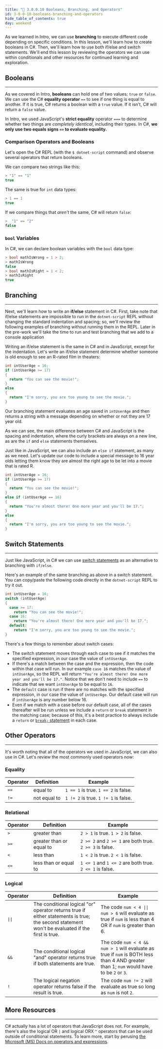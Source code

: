 ```yaml
---
title: "📓 3.0.0.10 Booleans, Branching, and Operators"
id: 3-0-0-10-booleans-branching-and-operators
hide_table_of_contents: true
day: weekend
---
```


As we learned in Intro, we can use **branching** to execute different code depending on specific conditions. In this lesson, we'll learn how to create booleans in C#. Then, we'll learn how to use both if/else and switch statements. We'll end this lesson by reviewing the operators we can use within conditionals and other resources for continued learning and exploration.

## Booleans
---

As we covered in Intro, **booleans** can hold one of two values: `true` or `false`. We can use the C# **equality operator** `==` to see if one thing is equal to another. If it is true, C# returns a boolean with a `true` value. If it isn't, C# will return a `false` value.

In Intro, we used JavaScript's **strict equality** operator `===` to determine whether two things are _completely identical_, including their types. In C#, **we only use two equals signs `==` to evaluate equality.**

### Comparison Operators and Booleans

Let's open the C# REPL (with the `$ dotnet-script` command) and observe several operators that return booleans.

We can compare two strings like this:

```csharp
> "1" == "1"
true
```

The same is true for `int` data types:

```csharp
> 1 == 1
true
```

If we compare things that _aren't_ the same, C# will return `false`:

```csharp
>  "1" == "2"
false
```

### `bool` Variables

In C#, we can declare boolean variables with the `bool` data type:

```csharp
> bool mathIsWrong = 1 > 2;
> mathIsWrong
false
> bool mathIsRight = 1 < 2;
> mathIsRight
true
```

## Branching
---

Next, we'll learn how to write an **if/else** statement in C#. First, take note that if/else statements are impossible to run in the `dotnet-script` REPL without changing the standard indentation and spacing; so, we'll review the following examples of branching without running them in the REPL. Later in the pre-work we'll take the time to run and test branching that we add to a console application 

Writing an if/else statement is the same in C# and in JavaScript, except for the indentation. Let's write an if/else statement determine whether someone is old enough to see an R-rated film in theaters:

```csharp
int intUserAge = 16;
if (intUserAge >= 17) 
{
  return "You can see the movie!";
} 
else 
{
  return "I'm sorry, you are too young to see the movie.";
}
```

Our branching statement evaluates an age saved in `intUserAge` and then returns a string with a message depending on whether or not they are 17 year old.

As we can see, the main difference between C# and JavaScript is the spacing and indentation, where the curly brackets are always on a new line, as are the `if` and `else` statements themselves.

Just like in JavaScript, we can also include an `else if` statement, as many as we need. Let's update our code to include a special message to 16 year olds letting them know they are almost the right age to be let into a movie that is rated R. 

```csharp
int intUserAge = 16;
if (intUserAge >= 17) 
{
  return "You can see the movie!";
} 
else if (intUserAge == 16)
{
  return "You're almost there! One more year and you'll be 17.";
}
else
{
  return "I'm sorry, you are too young to see the movie.";
}
```

## Switch Statements
---

Just like JavaScript, in C# we can use [switch statements](https://learn.microsoft.com/en-us/dotnet/csharp/language-reference/statements/selection-statements#the-switch-statement) as an alternative to branching with `if/else`.

Here's an example of the same branching as above in a switch statement. You can copy/paste the following code directly in the `dotnet-script` REPL to try it out.

```csharp
int intUserAge = 16;
switch (intUserAge)
{
  case >= 17:
    return "You can see the movie!";
  case 16:
    return "You're almost there! One more year and you'll be 17.";
  default:
    return "I'm sorry, you are too young to see the movie.";
} 
```

There's a few things to remember about switch cases:

* The switch statement moves through each case to see if it matches the specified  expression, in our case the value of `intUserAge`.
* If there's a match between the case and the expression, then the code within that case will run. In our example `case 16` matches the value of `intUserAge`, so the REPL will return `"You're almost there! One more year and you'll be 17."`. Notice that we don't need to include `==` to indicate that we want `intUserAge` to be equal to `16`.
* The `default` case is run if there are no matches with the specified expression, in our case the value of `intUserAge`. Our default case will run if `intUserAge` is any number below 16.
* Even if we match with a case before our default case, all of the cases thereafter will be run unless we include a `return` or `break` statement in the matching case; because of this, it's a best practice to always include a `return` or [`break;` statement](https://learn.microsoft.com/en-us/dotnet/csharp/language-reference/statements/jump-statements#the-break-statement) in each case. 

## Other Operators
---

It's worth noting that all of the operators we used in JavaScript, we can also use in C#. Let's review the most commonly used operators now:

### Equality

| Operator | Definition  | Example                                    |
|----------|-------------|--------------------------------------------|
| `==`     | equal to    | `1 == 1` is true. `1 == 2` is false.       |
| `!=`     | not equal to| `1 != 2` is true. `1 != 1` is false.       |

### Relational

| Operator | Definition              | Example                                                   |
|----------|-------------------------|-----------------------------------------------------------|
| `>`      | greater than            | `2 > 1` is true.  `1 > 2` is false.                       |
| `>=`     | greater than or equal to| `2 >= 2` and `2 >= 1` are both true. `2 >= 3` is false.   |
| `<`      | less than               | `1 < 2` is true.  `2 < 1` is false.                       |
| `<=`     | less than or equal to   | `1 <= 1` and `1 <= 2` are both true.  `2 <= 1` is false.  |


### Logical

| Operator | Definition | Example |
|----------|------------|---------|
| <code>&#124;&#124;</code>     | The conditional logical "or" operator returns true if either statements is true; the second statement won't be evaluated if the first is true.| The code <code>num &lt; 4 &#124;&#124; num &gt; 6</code> will evaluate as true if `num` is less than 4 OR if `num` is greater than 6.|
| `&&`     | The conditional logical "and" operator returns true if both statements are true.| The code `num < 4 && num > 1` will evaluate as true if `num` is BOTH less than 4 AND greater than 1; `num` would have to be `2` or `3`.|
| `!`      | The logical negation operator returns false if the result is true.| The code `num != 2` will evaluate as true so long as `num` is not `2`.|

## More Resources
---

C# actually has a lot of operators that JavaScript does not. For example, there's also the logical OR `|` and logical ORX `^` operators that can be used outside of conditional statements. To learn more, start by perusing [the Microsoft (MS) Docs on operators and expressions](https://learn.microsoft.com/en-us/dotnet/csharp/language-reference/operators/).
